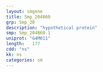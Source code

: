```yaml
---
layout: smgene
title: Smp_204860
grp: Smp_20
description: "hypothetical protein"
smp: Smp_204860.1
uniprot: "G4M011"
length:   177
cdd: "ns"
kk: ns
categories: sm
---
```

